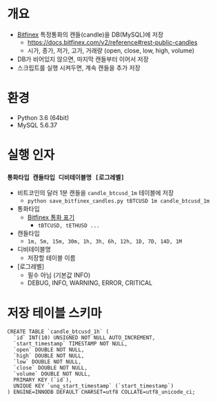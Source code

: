 # 개요
- [Bitfinex](https://www.bitfinex.com/) 특정통화의 캔들(candle)을 DB(MySQL)에 저장
  - https://docs.bitfinex.com/v2/reference#rest-public-candles
  - 시가, 종가, 저가, 고가, 거래량 (open, close, low, high, volume)
- DB가 비어있지 않으면, 마지막 캔들부터 이어서 저장
- 스크립트를 실행 시켜두면, 계속 캔들을 추가 저장

# 환경
- Python 3.6 (64bit)
- MySQL 5.6.37

# 실행 인자
### `통화타입 캔들타입 디비테이블명 [로그레벨]`
- 비트코인의 달러 1분 캔들을 `candle_btcusd_1m` 테이블에 저장
  - `python save_bitfinex_candles.py tBTCUSD 1m candle_btcusd_1m`
- 통화타입
  - [Bitfinex 통화 표기](https://docs.bitfinex.com/v2/docs/readme#section-what-is-a-symbol-)
    - `tBTCUSD, tETHUSD ...`
- 캔들타입
  - `1m, 5m, 15m, 30m, 1h, 3h, 6h, 12h, 1D, 7D, 14D, 1M`
- 디비테이블명
  - 저장할 테이블 이름
- [로그레벨]
  - 필수 아님 (기본값 INFO)
  - DEBUG, INFO, WARNING, ERROR, CRITICAL

# 저장 테이블 스키마
```
CREATE TABLE `candle_btcusd_1h` (
  `id` INT(10) UNSIGNED NOT NULL AUTO_INCREMENT,
  `start_timestamp` TIMESTAMP NOT NULL,
  `open` DOUBLE NOT NULL,
  `high` DOUBLE NOT NULL,
  `low` DOUBLE NOT NULL,
  `close` DOUBLE NOT NULL,
  `volume` DOUBLE NOT NULL,
  PRIMARY KEY (`id`),
  UNIQUE KEY `unq_start_timestamp` (`start_timestamp`)
) ENGINE=INNODB DEFAULT CHARSET=utf8 COLLATE=utf8_unicode_ci;
```
